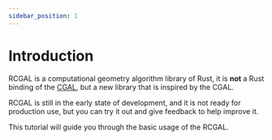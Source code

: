 ```yaml
---
sidebar_position: 1
---
```


# Introduction

RCGAL is a computational geometry algorithm library of Rust, it is **not** a Rust binding of the [CGAL](https://www.cgal.org/), but a new library that is inspired by the CGAL.

RCGAL is still in the early state of development, and it is not ready for production use, but you can try it out and give feedback to help improve it.

This tutorial will guide you through the basic usage of the RCGAL.
